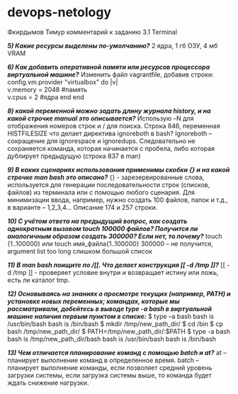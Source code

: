 # devops-netology

Фкирдымов Тимур комментарий к заданию 3.1 Terminal

***5) Какие ресурсы выделены по-умолчанию?***
2 ядра, 1 гб ОЗУ, 4 мб VRAM

***6) Как добавить оперативной памяти или ресурсов процессора виртуальной машине?***
Изменить файл vagrantfile, добавив строки:
config.vm.provider "virtualbox" do |v|  
v.memory = 2048  #память  
v.cpus = 2 #ядра
end
end

***8)  какой переменной можно задать длину журнала history, и на какой строчке manual это описывается?***
Использую –N для отображения номеров строк и / для поиска. Строка 846, переменная HISTFILESIZE
     что делает директива ignoreboth в bash?
Ignoreboth – сокращение для ignorespace и ignoredups. Следовательно не сохраняется команда, которая начинается с пробела, либо которая дублирует предыдущую (строка 837 в man)

***9) В каких сценариях использования применимы скобки {} и на какой строчке man bash это описано?***
{} - зарезервированные слова, используется для генерации последовательности строк (списков, файлов) из терминала или с помощью любого сценария. Для минимизации ввода, например, нужно создать 100 файлов, папок и т.д., в варианте – 1,2,3,4…
Описание 174 и 257 строки.

***10) С учётом ответа на предыдущий вопрос, как создать однократным вызовом touch 100000 файлов? Получится ли аналогичным образом создать 300000? Если нет, то почему?***
touch {1..100000} или touch имя_файла{1..100000} 
300000 – не получится, argument list too long слишком большой список

***11) В man bash поищите по /\[\[. Что делает конструкция [[ -d /tmp ]]?***
[[ -d /tmp ]]  - проверяет условие внутри и возвращает истину или ложь, есть ли каталог tmp.

***12) Основываясь на знаниях о просмотре текущих (например, PATH) и установке новых переменных; командах, которые мы рассматривали, добейтесь в выводе type -a bash в виртуальной машине наличия первым пунктом в списке:***
$ type –a bash 
bash is /usr/bin/bash
bash is /bin/bash
$ mkdir /tmp/new_path_dir/
$ cd /bin
$ cp bash /tmp/new_path_dir/
$ PATH=/tmp/new_path_dir/:$PATH
$ type -a bash
bash is /tmp/new_path_dir/bash
bash is /usr/bin/bash
bash is /bin/bash

***13) Чем отличается планирование команд с помощью batch и at?***
at – планирует выполнение команд в определенное время.
batch – планирует выполнение команды, если позволяет средний уровень загрузки системы, если загрузка системы выше, то команда будет ждать снижение нагрузки.



